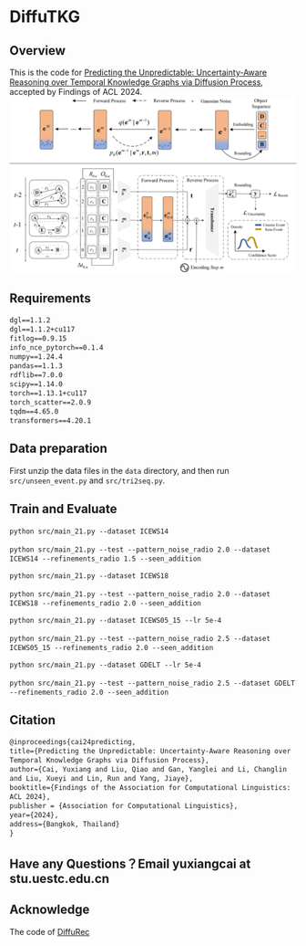 # DiffuTKG

## Overview

This is the code for [Predicting the Unpredictable: Uncertainty-Aware Reasoning over Temporal Knowledge Graphs via Diffusion Process](https://openreview.net/forum?id=uGHthRbN9S), accepted by Findings of ACL 2024.
![1703063577738](images/model.png)

## Requirements
```
dgl==1.1.2
dgl==1.1.2+cu117
fitlog==0.9.15
info_nce_pytorch==0.1.4
numpy==1.24.4
pandas==1.1.3
rdflib==7.0.0
scipy==1.14.0
torch==1.13.1+cu117
torch_scatter==2.0.9
tqdm==4.65.0
transformers==4.20.1
```

## Data preparation

First unzip the data files in the `data` directory, and then run `src/unseen_event.py` and `src/tri2seq.py`.

## Train and Evaluate
```
python src/main_21.py --dataset ICEWS14

python src/main_21.py --test --pattern_noise_radio 2.0 --dataset ICEWS14 --refinements_radio 1.5 --seen_addition
```

```
python src/main_21.py --dataset ICEWS18

python src/main_21.py --test --pattern_noise_radio 2.0 --dataset ICEWS18 --refinements_radio 2.0 --seen_addition
```

```
python src/main_21.py --dataset ICEWS05_15 --lr 5e-4

python src/main_21.py --test --pattern_noise_radio 2.5 --dataset ICEWS05_15 --refinements_radio 2.0 --seen_addition
```

```
python src/main_21.py --dataset GDELT --lr 5e-4

python src/main_21.py --test --pattern_noise_radio 2.5 --dataset GDELT --refinements_radio 2.0 --seen_addition
```

## Citation
```
@inproceedings{cai24predicting,
title={Predicting the Unpredictable: Uncertainty-Aware Reasoning over Temporal Knowledge Graphs via Diffusion Process},
author={Cai, Yuxiang and Liu, Qiao and Gan, Yanglei and Li, Changlin and Liu, Xueyi and Lin, Run and Yang, Jiaye},
booktitle={Findings of the Association for Computational Linguistics: ACL 2024},
publisher = {Association for Computational Linguistics},
year={2024},
address={Bangkok, Thailand}
}
```
## Have any Questions？Email yuxiangcai at stu.uestc.edu.cn

## Acknowledge
The code of [DiffuRec](https://github.com/WHUIR/DiffuRec)
